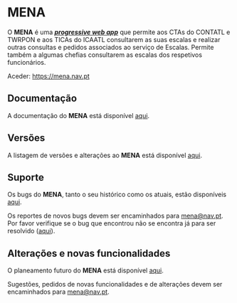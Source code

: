 # MENA
O **MENA** é uma [***progressive web app***](https://en.wikipedia.org/wiki/Progressive_web_application) que permite aos CTAs do CONTATL e TWRPON e aos TICAs do ICAATL consultarem as suas escalas e realizar outras consultas e pedidos associados ao serviço de Escalas. Permite também a algumas chefias consultarem as escalas dos respetivos funcionários.

Aceder: https://mena.nav.pt

## Documentação
A documentação do **MENA** está disponível [aqui](https://github.com/hugofpsilva/MENA/wiki).

## Versões
A listagem de versões e alterações ao **MENA** está disponível [aqui](CHANGELOG.md).

## Suporte
Os bugs do **MENA**, tanto o seu histórico como os atuais, estão disponíveis [aqui](https://github.com/hugofpsilva/MENA/projects/3).

Os reportes de novos bugs devem ser encaminhados para mena@nav.pt.\
Por favor verifique se o bug que encontrou não se encontra já para ser resolvido ([aqui](https://github.com/hugofpsilva/MENA/projects/3)).

## Alterações e novas funcionalidades
O planeamento futuro do **MENA** está disponível [aqui](https://github.com/hugofpsilva/MENA/projects/2).

Sugestões, pedidos de novas funcionalidades e de alterações devem ser encaminhados para mena@nav.pt.
